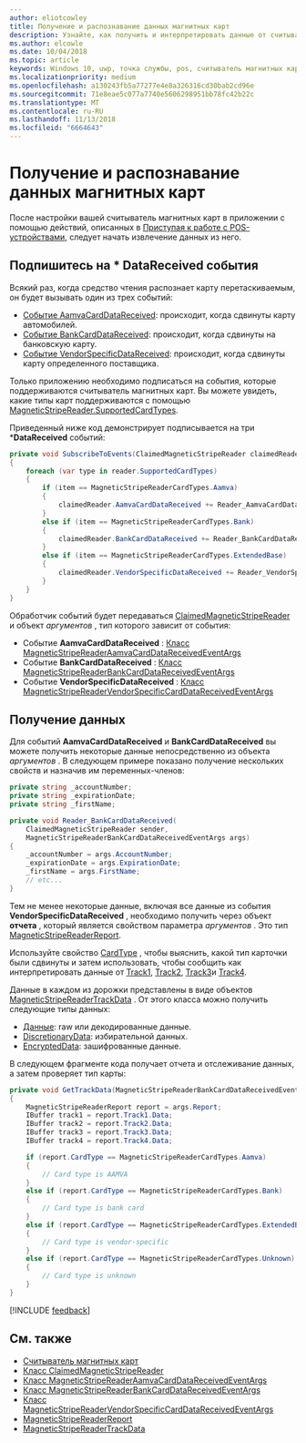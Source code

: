 ```yaml
---
author: eliotcowley
title: Получение и распознавание данных магнитных карт
description: Узнайте, как получить и интерпретировать данные от считывателя магнитных карт.
ms.author: elcowle
ms.date: 10/04/2018
ms.topic: article
keywords: Windows 10, uwp, точка службы, pos, считыватель магнитных карт
ms.localizationpriority: medium
ms.openlocfilehash: a130243fb5a77277e4e8a326316cd30bab2cd96e
ms.sourcegitcommit: 71e8eae5c077a7740e5606298951bb78fc42b22c
ms.translationtype: MT
ms.contentlocale: ru-RU
ms.lasthandoff: 11/13/2018
ms.locfileid: "6664643"
---
```

# <a name="obtain-and-understand-magnetic-stripe-data"></a>Получение и распознавание данных магнитных карт

После настройки вашей считыватель магнитных карт в приложении с помощью действий, описанных в [Приступая к работе с POS-устройствами](pos-basics.md), следует начать извлечение данных из него.

## <a name="subscribe-to-datareceived-events"></a>Подпишитесь на * DataReceived события

Всякий раз, когда средство чтения распознает карту перетаскиваемым, он будет вызывать один из трех событий:

* [Событие AamvaCardDataReceived](https://docs.microsoft.com/uwp/api/windows.devices.pointofservice.claimedmagneticstripereader.aamvacarddatareceived): происходит, когда сдвинуты карту автомобилей.
* [Событие BankCardDataReceived](https://docs.microsoft.com/uwp/api/windows.devices.pointofservice.claimedmagneticstripereader.aamvacarddatareceived): происходит, когда сдвинуты на банковскую карту.
* [Событие VendorSpecificDataReceived](https://docs.microsoft.com/uwp/api/windows.devices.pointofservice.claimedmagneticstripereader.vendorspecificdatareceived): происходит, когда сдвинуты карту определенного поставщика.

Только приложению необходимо подписаться на события, которые поддерживаются считыватель магнитных карт. Вы можете увидеть, какие типы карт поддерживаются с помощью [MagneticStripeReader.SupportedCardTypes](https://docs.microsoft.com/uwp/api/windows.devices.pointofservice.magneticstripereader.supportedcardtypes
).

Приведенный ниже код демонстрирует подписывается на три ***DataReceived** событий:

```cs
private void SubscribeToEvents(ClaimedMagneticStripeReader claimedReader, MagneticStripeReader reader)
{
    foreach (var type in reader.SupportedCardTypes)
    {
        if (item == MagneticStripeReaderCardTypes.Aamva)
        {
            claimedReader.AamvaCardDataReceived += Reader_AamvaCardDataReceived;
        }
        else if (item == MagneticStripeReaderCardTypes.Bank)
        {
            claimedReader.BankCardDataReceived += Reader_BankCardDataReceived;
        }
        else if (item == MagneticStripeReaderCardTypes.ExtendedBase)
        {
            claimedReader.VendorSpecificDataReceived += Reader_VendorSpecificDataReceived;
        }
    }
}
```

Обработчик событий будет передаваться [ClaimedMagneticStripeReader](https://docs.microsoft.com/uwp/api/windows.devices.pointofservice.claimedmagneticstripereader) и объект *аргументов* , тип которого зависит от события:

* Событие **AamvaCardDataReceived** : [Класс MagneticStripeReaderAamvaCardDataReceivedEventArgs](https://docs.microsoft.com/uwp/api/windows.devices.pointofservice.magneticstripereaderaamvacarddatareceivedeventargs)
* Событие **BankCardDataReceived** : [Класс MagneticStripeReaderBankCardDataReceivedEventArgs](https://docs.microsoft.com/uwp/api/windows.devices.pointofservice.magneticstripereaderbankcarddatareceivedeventargs)
* Событие **VendorSpecificDataReceived** : [Класс MagneticStripeReaderVendorSpecificCardDataReceivedEventArgs](https://docs.microsoft.com/uwp/api/windows.devices.pointofservice.magneticstripereadervendorspecificcarddatareceivedeventargs)

## <a name="get-the-data"></a>Получение данных

Для событий **AamvaCardDataReceived** и **BankCardDataReceived** вы можете получить некоторые данные непосредственно из объекта *аргументов* . В следующем примере показано получение нескольких свойств и назначив им переменных-членов:

```cs
private string _accountNumber;
private string _expirationDate;
private string _firstName;

private void Reader_BankCardDataReceived(
    ClaimedMagneticStripeReader sender, 
    MagneticStripeReaderBankCardDataReceivedEventArgs args)
{
    _accountNumber = args.AccountNumber;
    _expirationDate = args.ExpirationDate;
    _firstName = args.FirstName;
    // etc...
}
```

Тем не менее некоторые данные, включая все данные из события **VendorSpecificDataReceived** , необходимо получить через объект **отчета** , который является свойством параметра *аргументов* . Это тип [MagneticStripeReaderReport](https://docs.microsoft.com/uwp/api/windows.devices.pointofservice.magneticstripereaderreport).

Используйте свойство [CardType](https://docs.microsoft.com/uwp/api/windows.devices.pointofservice.magneticstripereaderreport.cardtype) , чтобы выяснить, какой тип карточки были сдвинуты и затем использовать, чтобы сообщить как интерпретировать данные от [Track1](https://docs.microsoft.com/uwp/api/windows.devices.pointofservice.magneticstripereaderreport.track1), [Track2](https://docs.microsoft.com/uwp/api/windows.devices.pointofservice.magneticstripereaderreport.track2), [Track3](https://docs.microsoft.com/uwp/api/windows.devices.pointofservice.magneticstripereaderreport.track3)и [Track4](https://docs.microsoft.com/uwp/api/windows.devices.pointofservice.magneticstripereaderreport.track4).

Данные в каждом из дорожки представлены в виде объектов [MagneticStripeReaderTrackData](https://docs.microsoft.com/uwp/api/windows.devices.pointofservice.magneticstripereadertrackdata) . От этого класса можно получить следующие типы данных:

* [Данные](https://docs.microsoft.com/uwp/api/windows.devices.pointofservice.magneticstripereadertrackdata.data): raw или декодированные данные.
* [DiscretionaryData](https://docs.microsoft.com/uwp/api/windows.devices.pointofservice.magneticstripereadertrackdata.discretionarydata): избирательной данных. 
* [EncryptedData](https://docs.microsoft.com/uwp/api/windows.devices.pointofservice.magneticstripereadertrackdata.encrypteddata): зашифрованные данные.

В следующем фрагменте кода получает отчета и отслеживание данных, а затем проверяет тип карты:

```cs
private void GetTrackData(MagneticStripeReaderBankCardDataReceivedEventArgs args)
{
    MagneticStripeReaderReport report = args.Report;
    IBuffer track1 = report.Track1.Data;
    IBuffer track2 = report.Track2.Data;
    IBuffer track3 = report.Track3.Data;
    IBuffer track4 = report.Track4.Data;

    if (report.CardType == MagneticStripeReaderCardTypes.Aamva)
    {
        // Card type is AAMVA
    }
    else if (report.CardType == MagneticStripeReaderCardTypes.Bank)
    {
        // Card type is bank card
    }
    else if (report.CardType == MagneticStripeReaderCardTypes.ExtendedBase)
    {
        // Card type is vendor-specific
    }
    else if (report.CardType == MagneticStripeReaderCardTypes.Unknown)
    {
        // Card type is unknown
    }
}
```

[!INCLUDE [feedback](./includes/pos-feedback.md)]

## <a name="see-also"></a>См. также

* [Считыватель магнитных карт](pos-magnetic-stripe-reader.md)
* [Класс ClaimedMagneticStripeReader](https://docs.microsoft.com/uwp/api/windows.devices.pointofservice.claimedmagneticstripereader)
* [Класс MagneticStripeReaderAamvaCardDataReceivedEventArgs](https://docs.microsoft.com/uwp/api/windows.devices.pointofservice.magneticstripereaderaamvacarddatareceivedeventargs)
* [Класс MagneticStripeReaderBankCardDataReceivedEventArgs](https://docs.microsoft.com/uwp/api/windows.devices.pointofservice.magneticstripereaderbankcarddatareceivedeventargs)
* [Класс MagneticStripeReaderVendorSpecificCardDataReceivedEventArgs](https://docs.microsoft.com/uwp/api/windows.devices.pointofservice.magneticstripereadervendorspecificcarddatareceivedeventargs)
* [MagneticStripeReaderReport](https://docs.microsoft.com/uwp/api/windows.devices.pointofservice.magneticstripereaderreport)
* [MagneticStripeReaderTrackData](https://docs.microsoft.com/uwp/api/windows.devices.pointofservice.magneticstripereadertrackdata)